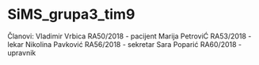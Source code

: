# SiMS_grupa3_tim9

Članovi: 
Vladimir Vrbica RA50/2018 - pacijent
Marija PetroviĆ RA53/2018 - lekar
Nikolina Pavković RA56/2018 - sekretar
Sara Poparić RA60/2018 - upravnik